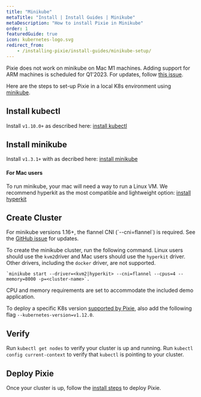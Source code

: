 ```yaml
---
title: "Minikube"
metaTitle: "Install | Install Guides | Minikube"
metaDescription: "How to install Pixie in Minikube"
order: 1
featuredGuide: true
icon: kubernetes-logo.svg
redirect_from:
    - /installing-pixie/install-guides/minikube-setup/
---
```


<Alert variant="outlined" severity="warning">
  Pixie does not work on minikube on Mac M1 machines. Adding support for ARM machines is scheduled for Q1'2023. For updates, follow <a href="https://github.com/pixie-io/pixie/issues/147">this issue</a>.
</Alert>

Here are the steps to set-up Pixie in a local K8s environment using [minikube](https://kubernetes.io/docs/getting-started-guides/minikube/).

## Install kubectl

Install `v1.10.0+` as described here: [install kubectl](https://kubernetes.io/docs/tasks/tools/install-kubectl/)

## Install minikube

Install `v1.3.1+` with as decribed here: [install minikube](https://kubernetes.io/docs/tasks/tools/install-minikube/)

#### For Mac users

To run minikube, your mac will need a way to run a Linux VM. We recommend hyperkit as the most compatible and lightweight option: [install hyperkit](https://minikube.sigs.k8s.io/docs/drivers/hyperkit/)

## Create Cluster

<Alert variant="outlined" severity="warning">
  For minikube versions 1.16+, the flannel CNI (`--cni=flannel`) is required. See the <a href="https://github.com/pixie-io/pixie/issues/298">GitHub issue</a> for updates.
</Alert>

To create the minikube cluster, run the following command. Linux users should use the `kvm2`driver and Mac users should use the `hyperkit` driver. Other drivers, including the `docker` driver, are not supported.

```
`minikube start --driver=<kvm2|hyperkit> --cni=flannel --cpus=4 --memory=8000 -p=<cluster-name>`.
```

CPU and memory requirements are set to accommodate the included demo application.

To deploy a specific K8s version [supported by Pixie](/installing-pixie/requirements), also add the following flag `--kubernetes-version=v1.12.0`.

## Verify

Run `kubectl get nodes` to verify your cluster is up and running. Run `kubectl config current-context` to verify that `kubectl` is pointing to your cluster.

## Deploy Pixie

Once your cluster is up, follow the [install steps](/installing-pixie/install-guides) to deploy Pixie.
